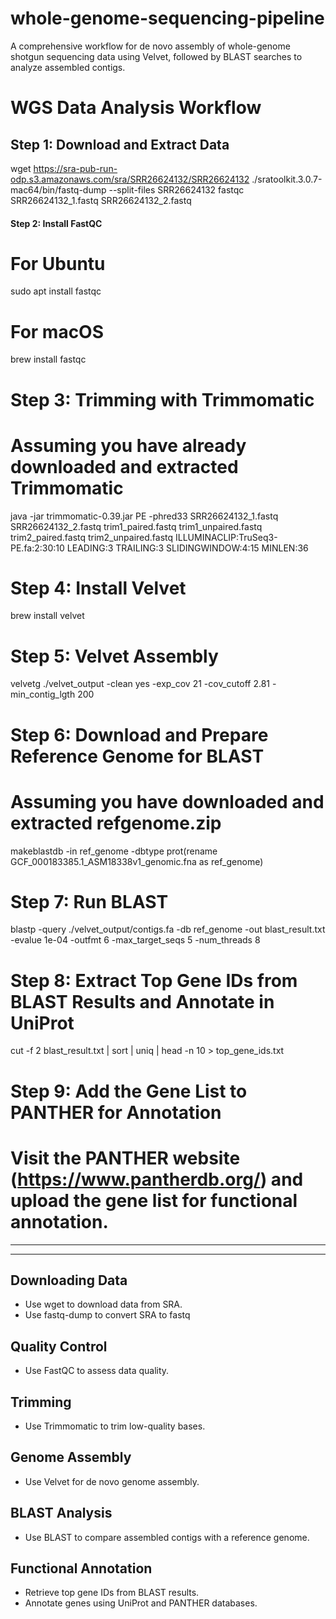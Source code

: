 # whole-genome-sequencing-pipeline
A comprehensive workflow for de novo assembly of whole-genome shotgun sequencing data using Velvet, followed by BLAST searches to analyze assembled contigs.

# WGS Data Analysis Workflow
## Step 1: Download and Extract Data
wget https://sra-pub-run-odp.s3.amazonaws.com/sra/SRR26624132/SRR26624132
./sratoolkit.3.0.7-mac64/bin/fastq-dump --split-files SRR26624132
fastqc SRR26624132_1.fastq SRR26624132_2.fastq

#### Step 2: Install FastQC
# For Ubuntu
sudo apt install fastqc
# For macOS
brew install fastqc

# Step 3: Trimming with Trimmomatic
# Assuming you have already downloaded and extracted Trimmomatic
java -jar trimmomatic-0.39.jar PE -phred33 SRR26624132_1.fastq SRR26624132_2.fastq trim1_paired.fastq trim1_unpaired.fastq trim2_paired.fastq trim2_unpaired.fastq ILLUMINACLIP:TruSeq3-PE.fa:2:30:10 LEADING:3 TRAILING:3 SLIDINGWINDOW:4:15 MINLEN:36

# Step 4: Install Velvet
brew install velvet

# Step 5: Velvet Assembly
velvetg ./velvet_output -clean yes -exp_cov 21 -cov_cutoff 2.81 -min_contig_lgth 200

# Step 6: Download and Prepare Reference Genome for BLAST
# Assuming you have downloaded and extracted refgenome.zip
makeblastdb -in ref_genome -dbtype prot(rename GCF_000183385.1_ASM18338v1_genomic.fna as ref_genome)  

# Step 7: Run BLAST
blastp -query ./velvet_output/contigs.fa -db ref_genome -out blast_result.txt -evalue 1e-04 -outfmt 6 -max_target_seqs 5 -num_threads 8

# Step 8: Extract Top Gene IDs from BLAST Results and Annotate in UniProt
cut -f 2 blast_result.txt | sort | uniq | head -n 10 > top_gene_ids.txt

# Step 9: Add the Gene List to PANTHER for Annotation
# Visit the PANTHER website (https://www.pantherdb.org/) and upload the gene list for functional annotation.

------------------------------------------------------------------------------------------------------------------
------------------------------------------------------------------------------------------------------------------

## Downloading Data
- Use wget to download data from SRA.
- Use fastq-dump to convert SRA to fastq

## Quality Control
- Use FastQC to assess data quality.

## Trimming
- Use Trimmomatic to trim low-quality bases.

## Genome Assembly
- Use Velvet for de novo genome assembly.

## BLAST Analysis
- Use BLAST to compare assembled contigs with a reference genome.

## Functional Annotation
- Retrieve top gene IDs from BLAST results.
- Annotate genes using UniProt and PANTHER databases.
